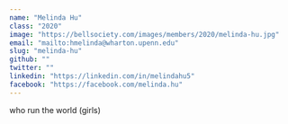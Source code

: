 ```yaml
---
name: "Melinda Hu"
class: "2020"
image: "https://bellsociety.com/images/members/2020/melinda-hu.jpg"
email: "mailto:hmelinda@wharton.upenn.edu"
slug: "melinda-hu"
github: ""
twitter: ""
linkedin: "https://linkedin.com/in/melindahu5"
facebook: "https://facebook.com/melinda.hu"
---
```

who run the world (girls)